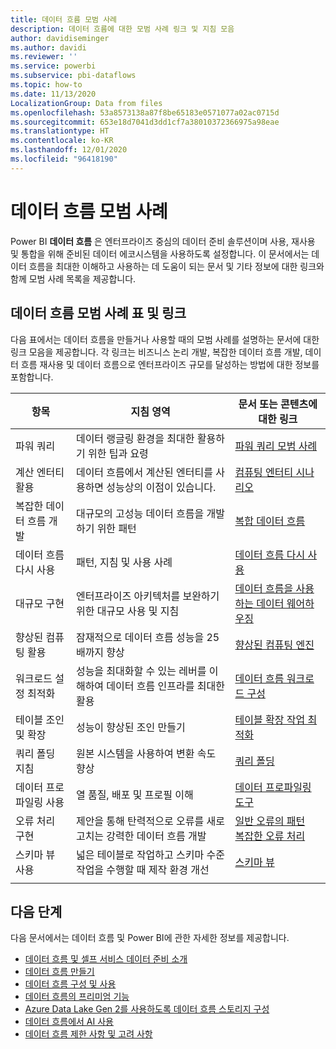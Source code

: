 ```yaml
---
title: 데이터 흐름 모범 사례
description: 데이터 흐름에 대한 모범 사례 링크 및 지침 모음
author: davidiseminger
ms.author: davidi
ms.reviewer: ''
ms.service: powerbi
ms.subservice: pbi-dataflows
ms.topic: how-to
ms.date: 11/13/2020
LocalizationGroup: Data from files
ms.openlocfilehash: 53a8573138a87f8be65183e0571077a02ac0715d
ms.sourcegitcommit: 653e18d7041d3dd1cf7a38010372366975a98eae
ms.translationtype: HT
ms.contentlocale: ko-KR
ms.lasthandoff: 12/01/2020
ms.locfileid: "96418190"
---
```

# <a name="dataflows-best-practices"></a>데이터 흐름 모범 사례

Power BI **데이터 흐름** 은 엔터프라이즈 중심의 데이터 준비 솔루션이며 사용, 재사용 및 통합을 위해 준비된 데이터 에코시스템을 사용하도록 설정합니다. 이 문서에서는 데이터 흐름을 최대한 이해하고 사용하는 데 도움이 되는 문서 및 기타 정보에 대한 링크와 함께 모범 사례 목록을 제공합니다.


## <a name="dataflows-best-practices-table-and-links"></a>데이터 흐름 모범 사례 표 및 링크

다음 표에서는 데이터 흐름을 만들거나 사용할 때의 모범 사례를 설명하는 문서에 대한 링크 모음을 제공합니다. 각 링크는 비즈니스 논리 개발, 복잡한 데이터 흐름 개발, 데이터 흐름 재사용 및 데이터 흐름으로 엔터프라이즈 규모를 달성하는 방법에 대한 정보를 포함합니다.


|**항목**  |**지침 영역**  |**문서 또는 콘텐츠에 대한 링크**  |
|---------|---------|---------|
|파워 쿼리     | 데이터 랭글링 환경을 최대한 활용하기 위한 팁과 요령        |[파워 쿼리 모범 사례](https://docs.microsoft.com/power-query/best-practices)        |
|계산 엔터티 활용     |데이터 흐름에서 계산된 엔터티를 사용하면 성능상의 이점이 있습니다.         |[컴퓨팅 엔터티 시나리오](https://docs.microsoft.com/power-query/dataflows/computed-entities-scenarios)         |
|복잡한 데이터 흐름 개발     |대규모의 고성능 데이터 흐름을 개발하기 위한 패턴         |[복합 데이터 흐름](https://docs.microsoft.com/power-query/dataflows/best-practices-developing-complex-dataflows)         |
|데이터 흐름 다시 사용     |패턴, 지침 및 사용 사례         |[데이터 흐름 다시 사용](https://docs.microsoft.com/power-query/dataflows/best-practices-reusing-dataflows)         |
|대규모 구현     |엔터프라이즈 아키텍처를 보완하기 위한 대규모 사용 및 지침         |[데이터 흐름을 사용하는 데이터 웨어하우징](https://docs.microsoft.com/power-query/dataflows/best-practices-for-data-warehouse-using-dataflows)         |
|향상된 컴퓨팅 활용     |잠재적으로 데이터 흐름 성능을 25배까지 향상         |[향상된 컴퓨팅 엔진](dataflows-premium-workload-configuration.md#using-the-compute-engine-to-improve-performance)         |
|워크로드 설정 최적화     |성능을 최대화할 수 있는 레버를 이해하여 데이터 흐름 인프라를 최대한 활용         |[데이터 흐름 워크로드 구성](dataflows-premium-workload-configuration.md)         |
|테이블 조인 및 확장     |성능이 향상된 조인 만들기         |[테이블 확장 작업 최적화](https://docs.microsoft.com/power-query/optimize-expanding-table-columns)         |
|쿼리 폴딩 지침     |원본 시스템을 사용하여 변환 속도 향상         |[쿼리 폴딩](https://docs.microsoft.com/power-query/power-query-folding)         |
|데이터 프로파일링 사용     |열 품질, 배포 및 프로필 이해         |[데이터 프로파일링 도구](https://docs.microsoft.com/power-query/data-profiling-tools)         |
|오류 처리 구현     |제안을 통해 탄력적으로 오류를 새로 고치는 강력한 데이터 흐름 개발         |[일반 오류의 패턴](https://docs.microsoft.com/power-query/dealing-with-errors)  </br> [복잡한 오류 처리](https://docs.microsoft.com/power-query/error-handling)      |
|스키마 뷰 사용      |넓은 테이블로 작업하고 스키마 수준 작업을 수행할 때 제작 환경 개선         |[스키마 뷰](https://docs.microsoft.com/power-query/schema-view)         |
|||


        
## <a name="next-steps"></a>다음 단계

다음 문서에서는 데이터 흐름 및 Power BI에 관한 자세한 정보를 제공합니다.

* [데이터 흐름 및 셀프 서비스 데이터 준비 소개](dataflows-introduction-self-service.md)
* [데이터 흐름 만들기](dataflows-create.md)
* [데이터 흐름 구성 및 사용](dataflows-configure-consume.md)
* [데이터 흐름의 프리미엄 기능](dataflows-premium-features.md)
* [Azure Data Lake Gen 2를 사용하도록 데이터 흐름 스토리지 구성](dataflows-azure-data-lake-storage-integration.md)
* [데이터 흐름에서 AI 사용](dataflows-machine-learning-integration.md)
* [데이터 흐름 제한 사항 및 고려 사항](dataflows-features-limitations.md)